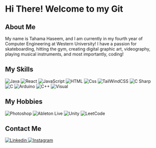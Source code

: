 # Hi There! Welcome to my Git

## About Me

My name is Tahama Haseem, and I am currently in my fourth year of Computer Engineering at Western University! I have a passion for skateboarding, hitting the gym, creating digital graphic art, videography, playing musical instruments, and most importantly, coding!

## My Skills

<p>
  <img alt="Java" src="https://img.shields.io/badge/java-%23ED8B00.svg?style=for-the-badge&logo=openjdk&logoColor=white" />
  <img alt="React" src="https://img.shields.io/badge/React-61DAFB?logo=react&logoColor=white&style=for-the-badge" />
  <img alt="JavaScript" src="https://img.shields.io/badge/JavaScript-F7DF1E?logo=javascript&logoColor=white&style=for-the-badge" />
  <img alt="HTML" src="https://img.shields.io/badge/HTML-E34F26?logo=html5&logoColor=white&style=for-the-badge" />
  <img alt="Css" src="https://img.shields.io/badge/CSS-1572B6?logo=css3&logoColor=white&style=for-the-badge" />
  <img alt="TailWindCSS" src="https://img.shields.io/badge/tailwindcss-%2338B2AC.svg?style=for-the-badge&logo=tailwind-css&logoColor=white" />
  <img alt="C Sharp" src="https://img.shields.io/badge/C%23-239120?logo=c-sharp&logoColor=white&style=for-the-badge" />
  <img alt="C" src="https://img.shields.io/badge/C-00599C?style=for-the-badge&logo=c&logoColor=white" />
  <img alt="Arduino" src="https://img.shields.io/badge/arduino-00979D?logo=arduino&logoColor=white&style=for-the-badge" />
  <img alt="C++" src="https://img.shields.io/badge/c++-%2300599C.svg?style=for-the-badge&logo=c%2B%2B&logoColor=white" />
  <img alt="Visual " src="https://img.shields.io/badge/Visual%20Studio%20Code-007ACC.svg?style=for-the-badge&logo=Visual-Studio-Code&logoColor=white" />
</p>

## My Hobbies

<p>
  <img alt="Photoshop" src="https://img.shields.io/badge/adobe%20photoshop-%2331A8FF.svg?style=for-the-badge&logo=adobe%20photoshop&logoColor=white" />
  <img alt="Ableton Live" src="https://img.shields.io/badge/Ableton%20Live-000000.svg?style=for-the-badge&logo=Ableton-Live&logoColor=white"/>
  <img alt="Unity" src="https://img.shields.io/badge/Unity-FFFFFF.svg?style=for-the-badge&logo=Unity&logoColor=black" />
  <img alt="LeetCode" src="https://img.shields.io/badge/LeetCode-000000?style=for-the-badge&logo=LeetCode&logoColor=#d16c06" />
</p>


## Contact Me

<a href="https://www.linkedin.com/in/tahama-haseem-a5b239192/">
  <img
    alt="Linkedin"
    src="https://img.shields.io/badge/linkedin-0077B5?logo=linkedin&logoColor=white&style=for-the-badge"
  />
</a>
<a href="https://www.instagram.com/tihamahhaseem/">
  <img
    alt="Instagram"
    src="https://img.shields.io/badge/Instagram-E4405F?logo=instagram&logoColor=white&style=for-the-badge"
  />
</a>
